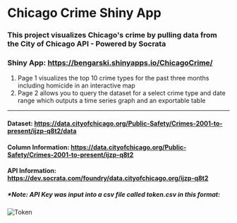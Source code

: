 # Chicago Crime Shiny App

### This project visualizes Chicago's crime by pulling data from the City of Chicago API - Powered by Socrata

### Shiny App: https://bengarski.shinyapps.io/ChicagoCrime/
1. Page 1 visualizes the top 10 crime types for the past three months including homicide in an interactive map
2. Page 2 allows you to query the dataset for a select crime type and date range which outputs a time series graph and an exportable table

------------------------------------------------------------------------------------------------------------------------------------------
#### Dataset: https://data.cityofchicago.org/Public-Safety/Crimes-2001-to-present/ijzp-q8t2/data
#### Column Information: https://data.cityofchicago.org/Public-Safety/Crimes-2001-to-present/ijzp-q8t2
#### API Information: https://dev.socrata.com/foundry/data.cityofchicago.org/ijzp-q8t2
##### *Note: API Key was input into a csv file called token.csv in this format:
![Token](https://github.com/blg-uwm/ChicagoCrime/blob/master/API%20CSV%20Example.PNG)
